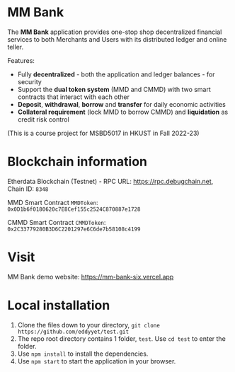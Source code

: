 # MM Bank
The **MM Bank** application provides one-stop shop decentralized financial services to both Merchants and Users with its distributed ledger and online teller.

Features:
- Fully **decentralized** - both the application and ledger balances - for security
- Support the **dual token system** (MMD and CMMD) with two smart contracts that interact with each other
- **Deposit**, **withdrawal**, **borrow** and **transfer** for daily economic activities
- **Collateral requirement** (lock MMD to borrow CMMD) and **liquidation** as credit risk control

(This is a course project for MSBD5017 in HKUST in Fall 2022-23)

# Blockchain information
Etherdata Blockchain (Testnet) - 
RPC URL: https://rpc.debugchain.net, Chain ID: `8348`

MMD Smart Contract `MMDToken`: `0x0D1b6f0180620c7E8Cef155c2524C870887e1728`

CMMD Smart Contract `CMMDToken`: `0x2C33779280B3D6C2201297e6C6de7b58108c4199`

# Visit
MM Bank demo website: https://mm-bank-six.vercel.app

# Local installation 
1. Clone the files down to your directory, `git clone https://github.com/eddyyet/test.git`
2. The repo root directory contains 1 folder, `test`. Use `cd test` to enter the folder.
3. Use `npm install` to install the dependencies.
4. Use `npm start` to start the application in your browser.
